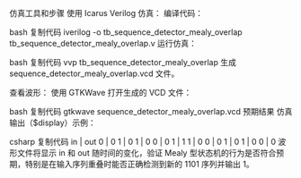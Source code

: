 仿真工具和步骤
使用 Icarus Verilog 仿真： 编译代码：

bash
复制代码
iverilog -o tb_sequence_detector_mealy_overlap tb_sequence_detector_mealy_overlap.v
运行仿真：

bash
复制代码
vvp tb_sequence_detector_mealy_overlap
生成 sequence_detector_mealy_overlap.vcd 文件。

查看波形： 使用 GTKWave 打开生成的 VCD 文件：

bash
复制代码
gtkwave sequence_detector_mealy_overlap.vcd
预期结果
仿真输出（$display）示例：

csharp
复制代码
in | out
0  | 0
1  | 0
1  | 0
0  | 0
1  | 1
1  | 0
0  | 0
1  | 0
1  | 0
0  | 0
波形文件将显示 in 和 out 随时间的变化，验证 Mealy 型状态机的行为是否符合预期，特别是在输入序列重叠时能否正确检测到新的 1101 序列并输出 1。